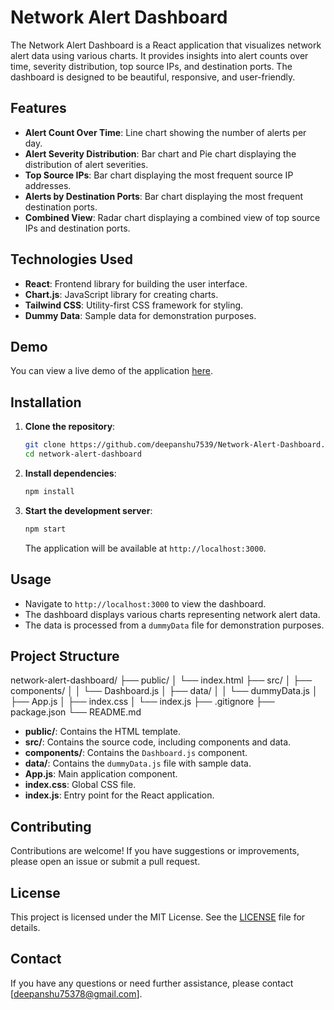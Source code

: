 # Network Alert Dashboard

The Network Alert Dashboard is a React application that visualizes network alert data using various charts. It provides insights into alert counts over time, severity distribution, top source IPs, and destination ports. The dashboard is designed to be beautiful, responsive, and user-friendly.

## Features

- **Alert Count Over Time**: Line chart showing the number of alerts per day.
- **Alert Severity Distribution**: Bar chart and Pie chart displaying the distribution of alert severities.
- **Top Source IPs**: Bar chart displaying the most frequent source IP addresses.
- **Alerts by Destination Ports**: Bar chart displaying the most frequent destination ports.
- **Combined View**: Radar chart displaying a combined view of top source IPs and destination ports.

## Technologies Used

- **React**: Frontend library for building the user interface.
- **Chart.js**: JavaScript library for creating charts.
- **Tailwind CSS**: Utility-first CSS framework for styling.
- **Dummy Data**: Sample data for demonstration purposes.

## Demo

You can view a live demo of the application [here](https://network-alert-dashboard.vercel.app/).

## Installation

1. **Clone the repository**:
    ```bash
    git clone https://github.com/deepanshu7539/Network-Alert-Dashboard.git
    cd network-alert-dashboard
    ```

2. **Install dependencies**:
    ```bash
    npm install
    ```

3. **Start the development server**:
    ```bash
    npm start
    ```

    The application will be available at `http://localhost:3000`.

## Usage

- Navigate to `http://localhost:3000` to view the dashboard.
- The dashboard displays various charts representing network alert data.
- The data is processed from a `dummyData` file for demonstration purposes.

## Project Structure

network-alert-dashboard/
├── public/
│ └── index.html
├── src/
│ ├── components/
│ │ └── Dashboard.js
│ ├── data/
│ │ └── dummyData.js
│ ├── App.js
│ ├── index.css
│ └── index.js
├── .gitignore
├── package.json
└── README.md


- **public/**: Contains the HTML template.
- **src/**: Contains the source code, including components and data.
- **components/**: Contains the `Dashboard.js` component.
- **data/**: Contains the `dummyData.js` file with sample data.
- **App.js**: Main application component.
- **index.css**: Global CSS file.
- **index.js**: Entry point for the React application.

## Contributing

Contributions are welcome! If you have suggestions or improvements, please open an issue or submit a pull request.

## License

This project is licensed under the MIT License. See the [LICENSE](LICENSE) file for details.

## Contact

If you have any questions or need further assistance, please contact [deepanshu75378@gmail.com].
